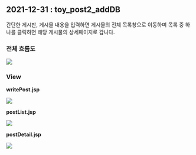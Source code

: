 <html>
  <body>
    <h2>2021-12-31 : toy_post2_addDB</h2>
    <p>간단한 게시판, 게시물 내용을 입력하면 게시물의 전체 목록창으로 이동하며 목록 중 하나를 클릭하면 해당 게시물의 상세페이지로 갑니다.</p>
    <h3>전체 흐름도</h3>
    <img src="https://user-images.githubusercontent.com/90567066/147808695-ae38ffc8-b6bc-4b8c-80db-20c9d84c57e2.jpg">
    <h3>View</h3>
    <p><b>writePost.jsp</b></p>
    <img src="https://user-images.githubusercontent.com/90567066/147808897-868f03f1-8eff-44c5-8fab-8d63f565c4bc.png">
    <p><b>postList.jsp</b></p>
    <img src="https://user-images.githubusercontent.com/90567066/147809006-55a09579-1289-4c04-a2b5-0c8cd179b813.png">
    <p><b>postDetail.jsp</b></p>
    <img src="https://user-images.githubusercontent.com/90567066/147809049-c075059f-5c51-4db7-8d2a-ae408d89d596.png">
  </body>
  </html>
